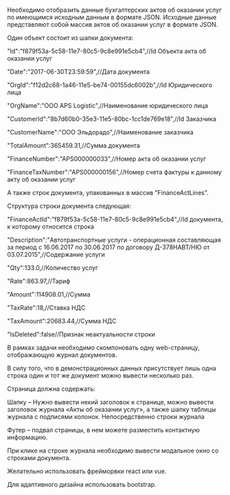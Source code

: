 Необходимо отобразить данные бухгалтерских актов об оказании услуг по имеющимся исходным данным в формате JSON. 
Исходные данные представляют собой массив актов об оказании услуг в формате JSON. 

Один объект состоит из шапки документа:

"Id":"f879f53a-5c58-11e7-80c5-9c8e991e5cb4",//Id Объекта акта об оказании услуг

"Date":"2017-06-30T23:59:59",//Дата документа

"OrgId":"f12d2c68-1a46-11e5-be74-00155dc6002b",//Id Юридического лица

"OrgName":"ООО APS Logistic",//Наименование юридического лица

"CustomerId":"8b7d60b0-35e3-11e5-80bc-1cc1de769e18",//Id Заказчика

"CustomerName":"ООО Эльдорадо",//Наименование заказчика

"TotalAmount":365459.31,//Сумма документа

"FinanceNumber":"APS000000033",//Номер акта об оказании услуг

"FinanceTaxNumber":"APS000000156",//Номер счета фактуры к данному акту об оказании услуг

А также строк документа, упакованных в массив "FinanceActLines".


Структура строки документа следующая:

"FinanceActId":"f879f53a-5c58-11e7-80c5-9c8e991e5cb4",//Id документа, к которому относится строка

"Description":"Автотранспортные услуги - операционная составляющая за период с 16.06.2017 по 30.06.2017 по договору Д-378НАВТ/НЮ от 03.07.2015",//Содержание услуги

"Qty":133.0,//Количество услуг

"Rate":863.97,//Тариф

"Amount":114908.01,//Сумма

"TaxRate":18,//Ставка НДС

"TaxAmount":20683.44,//Сумма НДС

"IsDeleted":false//Признак неактуальности строки


В рамках задачи необходимо скомпоновать одну web-страницу, отображающую журнал документов. 

В силу того, что в демонстрационных данных присутствует лишь одна строка один и тот же документ можно вывести несколько раз.

Страница должна содержать:

Шапку – Нужно вывести некий заголовок к странице, можно вывести заголовок журнала «Акты об оказании услуг», а также шапку таблицы журнала с подписями колонок.
Непосредственно строки журнала

Футер – подвал страницы, в нем можете разместить контактную информацию.

При клике на строке журнала необходимо вывести модальное окно со строками документа.

Желательно использовать фрейморвки react или vue.

Для адаптивного дизайна использовать bootstrap.
